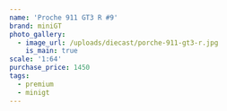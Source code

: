 ```yaml
---
name: 'Proche 911 GT3 R #9'
brand: miniGT
photo_gallery:
  - image_url: /uploads/diecast/porche-911-gt3-r.jpg
    is_main: true
scale: '1:64'
purchase_price: 1450
tags:
  - premium
  - minigt
---
```


